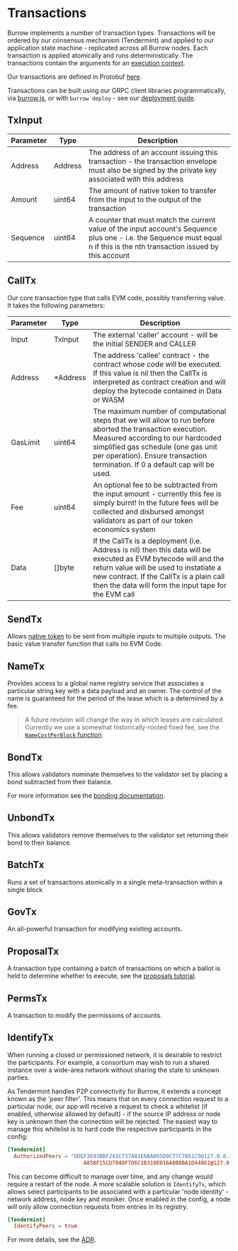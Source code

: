 # Transactions

Burrow implements a number of transaction types. Transactions will be ordered by our consensus mechanism (Tendermint) and applied to our application state machine - 
replicated across all Burrow nodes. Each transaction is applied atomically and runs deterministically. The transactions contain the arguments for an 
[execution context](https://github.com/hyperledger/burrow/tree/main/execution/contexts).

Our transactions are defined in Protobuf [here](https://github.com/hyperledger/burrow/blob/main/protobuf/payload.proto).

Transactions can be built using our GRPC client libraries programmatically, via [burrow.js](js-api.md), or with `burrow deploy` - see our [deployment guide](deploy.md).

## TxInput

| Parameter | Type | Description |
| ----------|------|-------------|
| Address | Address | The address of an account issuing this transaction - the transaction envelope must also be signed by the private key associated with this address |
| Amount | uint64 | The amount of native token to transfer from the input to the output of the transaction |
| Sequence | uint64 | A counter that must match the current value of the input account's Sequence plus one - i.e. the Sequence must equal n if this is the nth transaction issued by this account |


## CallTx

Our core transaction type that calls EVM code, possibly transferring value. It takes the following parameters:

| Parameter | Type | Description |
| ----------|------|-------------|
| Input | TxInput | The external 'caller' account - will be the initial SENDER and CALLER |
| Address | *Address | The address 'callee' contract - the contract whose code will be executed. If this value is nil then the CallTx is interpreted as contract creation and will deploy the bytecode contained in Data or WASM |
| GasLimit | uint64 | The maximum number of computational steps that we will allow to run before aborted the transaction execution. Measured according to our hardcoded simplified gas schedule (one gas unit per operation). Ensure transaction termination. If 0 a default cap will be used. |
| Fee | uint64 | An optional fee to be subtracted from the input amount - currently this fee is simply burnt! In the future fees will be collected and disbursed amongst validators as part of our token economics system |
| Data | []byte |  If the CallTx is a deployment (i.e. Address is nil) then this data will be executed as EVM bytecode will and the return value will be used to instatiate a new contract. If the CallTx is a plain call then the data will form the input tape for the EVM call |

## SendTx

Allows [native token](reference/participants.md) to be sent from multiple inputs to multiple outputs. The basic value transfer function that calls no EVM Code.

## NameTx

Provides access to a global name registry service that associates a particular string key with a data payload and an owner. The control of the name is guaranteed for 
the period of the lease which is a determined by a fee.

> A future revision will change the way in which leases are calculated. Currently we use a somewhat historically-rooted fixed fee, see the [`NameCostPerBlock` function](https://github.com/hyperledger/burrow/blob/main/execution/names/names.go#L83).

## BondTx

This allows validators nominate themselves to the validator set by placing a bond subtracted from their balance.

For more information see the [bonding documentation](reference/bonding.md).

## UnbondTx

This allows validators remove themselves to the validator set returning their bond to their balance.

## BatchTx

Runs a set of transactions atomically in a single meta-transaction within a single block

## GovTx

An all-powerful transaction for modifying existing accounts.

## ProposalTx

A transaction type containing a batch of transactions on which a ballot is held to determine whether to execute, see the [proposals tutorial](tutorials/8-proposals.md).

## PermsTx

A transaction to modify the permissions of accounts.

## IdentifyTx

When running a closed or permissioned network, it is desirable to restrict the participants.
For example, a consortium may wish to run a shared instance over a wide-area network without
sharing the state to unknown parties. 

As Tendermint handles P2P connectivity for Burrow, it extends a concept known as the 'peer filter'.
This means that on every connection request to a particular node, our app will receive a request to 
check a whitelist (if enabled, otherwise allowed by default) - if the source IP address or node key is 
unknown then the connection will be rejected. The easiest way to manage this whitelist is to hard code
the respective participants in the config:

```toml
[Tendermint]
  AuthorizedPeers = "DDEF3E93BBF241C737A81E6BA085D0C77C7B51C9@127.0.0.1:26656,
                        A858F15CD7048F7D6C1B310E016A0B8BA1D44861@127.0.0.1:26657"
```

This can become difficult to manage over time, and any change would require a restart of the node. A more
scalable solution is `IdentifyTx`, which allows select participants to be associated with a particular 
'node identity' - network address, node key and moniker. Once enabled in the config, a node will only allow
connection requests from entries in its registry.

```toml
[Tendermint]
  IdentifyPeers = true
```

For more details, see the [ADR](ADRs/adr-2_identify-tx.md).
